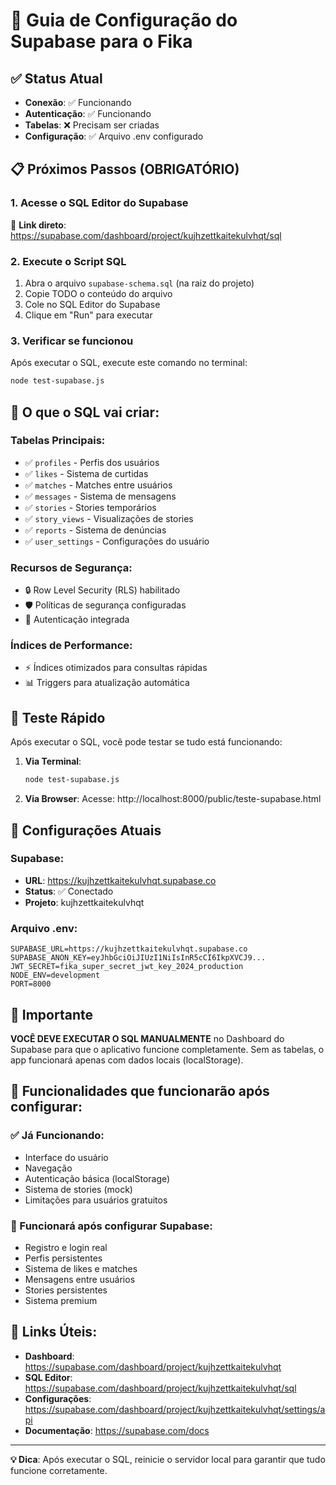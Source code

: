 # 🚀 Guia de Configuração do Supabase para o Fika

## ✅ Status Atual
- **Conexão**: ✅ Funcionando
- **Autenticação**: ✅ Funcionando  
- **Tabelas**: ❌ Precisam ser criadas
- **Configuração**: ✅ Arquivo .env configurado

## 📋 Próximos Passos (OBRIGATÓRIO)

### 1. Acesse o SQL Editor do Supabase
🔗 **Link direto**: https://supabase.com/dashboard/project/kujhzettkaitekulvhqt/sql

### 2. Execute o Script SQL
1. Abra o arquivo `supabase-schema.sql` (na raiz do projeto)
2. Copie TODO o conteúdo do arquivo
3. Cole no SQL Editor do Supabase
4. Clique em "Run" para executar

### 3. Verificar se funcionou
Após executar o SQL, execute este comando no terminal:
```bash
node test-supabase.js
```

## 🎯 O que o SQL vai criar:

### Tabelas Principais:
- ✅ `profiles` - Perfis dos usuários
- ✅ `likes` - Sistema de curtidas
- ✅ `matches` - Matches entre usuários
- ✅ `messages` - Sistema de mensagens
- ✅ `stories` - Stories temporários
- ✅ `story_views` - Visualizações de stories
- ✅ `reports` - Sistema de denúncias
- ✅ `user_settings` - Configurações do usuário

### Recursos de Segurança:
- 🔒 Row Level Security (RLS) habilitado
- 🛡️ Políticas de segurança configuradas
- 🔑 Autenticação integrada

### Índices de Performance:
- ⚡ Índices otimizados para consultas rápidas
- 📊 Triggers para atualização automática

## 🧪 Teste Rápido

Após executar o SQL, você pode testar se tudo está funcionando:

1. **Via Terminal**:
   ```bash
   node test-supabase.js
   ```

2. **Via Browser**:
   Acesse: http://localhost:8000/public/teste-supabase.html

## 🔧 Configurações Atuais

### Supabase:
- **URL**: https://kujhzettkaitekulvhqt.supabase.co
- **Status**: ✅ Conectado
- **Projeto**: kujhzettkaitekulvhqt

### Arquivo .env:
```env
SUPABASE_URL=https://kujhzettkaitekulvhqt.supabase.co
SUPABASE_ANON_KEY=eyJhbGciOiJIUzI1NiIsInR5cCI6IkpXVCJ9...
JWT_SECRET=fika_super_secret_jwt_key_2024_production
NODE_ENV=development
PORT=8000
```

## 🚨 Importante

**VOCÊ DEVE EXECUTAR O SQL MANUALMENTE** no Dashboard do Supabase para que o aplicativo funcione completamente. Sem as tabelas, o app funcionará apenas com dados locais (localStorage).

## 📱 Funcionalidades que funcionarão após configurar:

### ✅ Já Funcionando:
- Interface do usuário
- Navegação
- Autenticação básica (localStorage)
- Sistema de stories (mock)
- Limitações para usuários gratuitos

### 🔄 Funcionará após configurar Supabase:
- Registro e login real
- Perfis persistentes
- Sistema de likes e matches
- Mensagens entre usuários
- Stories persistentes
- Sistema premium

## 🔗 Links Úteis:
- **Dashboard**: https://supabase.com/dashboard/project/kujhzettkaitekulvhqt
- **SQL Editor**: https://supabase.com/dashboard/project/kujhzettkaitekulvhqt/sql
- **Configurações**: https://supabase.com/dashboard/project/kujhzettkaitekulvhqt/settings/api
- **Documentação**: https://supabase.com/docs

---

**💡 Dica**: Após executar o SQL, reinicie o servidor local para garantir que tudo funcione corretamente.
